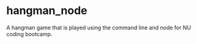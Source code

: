 # hangman_node
A hangman game that is played using the command line and node for NU coding bootcamp.
